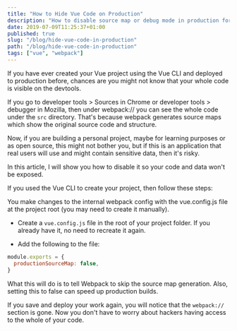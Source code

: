 ```yaml
---
title: "How to Hide Vue Code on Production"
description: "How to disable source map or debug mode in production for Vue.js applications"
date: 2019-07-09T11:25:37+01:00
published: true
slug: "/blog/hide-vue-code-in-production"
path: "/blog/hide-vue-code-in-production"
tags: ["vue", "webpack"]
---
```


If you have ever created your Vue project using the Vue CLI and deployed to production before, chances are you might not know that your whole code is visible on the devtools.

If you go to developer tools > Sources in Chrome or developer tools > debugger in Mozilla, then under webpack:// you can see the whole code under the `src` directory. That's because webpack generates source maps which show the original source code and structure.

Now, if you are building a personal project, maybe for learning purposes or as open source, this might not bother you, but if this is an application that real users will use and might contain sensitive data, then it's risky.

In this article, I will show you how to disable it so your code and data won't be exposed.

If you used the Vue CLI to create your project, then follow these steps:

You make changes to the internal webpack config with the vue.config.js file at the project root (you may need to create it manually).

- Create a `vue.config.js` file in the root of your project folder. If you already have it, no need to recreate it again.

- Add the following to the file:

```js
module.exports = {
  productionSourceMap: false,
}
```

What this will do is to tell Webpack to skip the source map generation. Also, setting this to false can speed up production builds.

If you save and deploy your work again, you will notice that the `webpack://` section is gone. Now you don't have to worry about hackers having access to the whole of your code.
